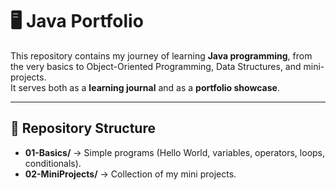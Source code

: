 # 🖥️ Java Portfolio

This repository contains my journey of learning **Java programming**, from the very basics to Object-Oriented Programming, Data Structures, and mini-projects.  
It serves both as a **learning journal** and as a **portfolio showcase**.

---

## 📂 Repository Structure

- **01-Basics/** → Simple programs (Hello World, variables, operators, loops, conditionals).
- **02-MiniProjects/** → Collection of my mini projects.
